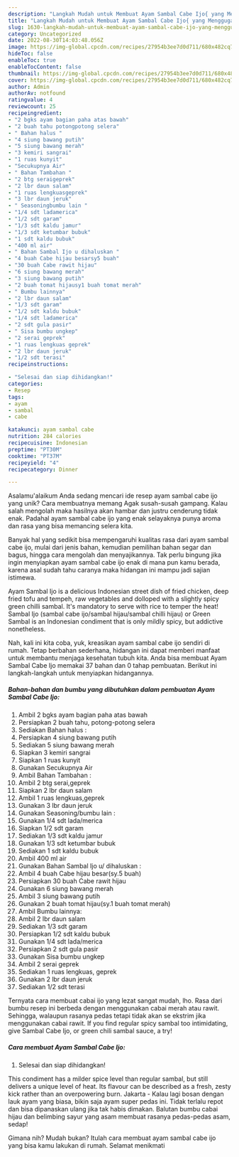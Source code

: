 ```yaml
---
description: "Langkah Mudah untuk Membuat Ayam Sambal Cabe Ijo{ yang Menggugah Selera"
title: "Langkah Mudah untuk Membuat Ayam Sambal Cabe Ijo{ yang Menggugah Selera"
slug: 1630-langkah-mudah-untuk-membuat-ayam-sambal-cabe-ijo-yang-menggugah-selera
category: Uncategorized
date: 2022-08-30T14:03:48.056Z
image: https://img-global.cpcdn.com/recipes/27954b3ee7d0d711/680x482cq70/ayam-sambal-cabe-ijo-foto-resep-utama.jpg
hideToc: false
enableToc: true
enableTocContent: false
thumbnail: https://img-global.cpcdn.com/recipes/27954b3ee7d0d711/680x482cq70/ayam-sambal-cabe-ijo-foto-resep-utama.jpg
cover: https://img-global.cpcdn.com/recipes/27954b3ee7d0d711/680x482cq70/ayam-sambal-cabe-ijo-foto-resep-utama.jpg
author: Admin
authorAv: notfound
ratingvalue: 4
reviewcount: 25
recipeingredient:
- "2 bgks ayam bagian paha atas bawah"
- "2 buah tahu potongpotong selera"
- " Bahan halus "
- "4 siung bawang putih"
- "5 siung bawang merah"
- "3 kemiri sangrai"
- "1 ruas kunyit"
- "Secukupnya Air"
- " Bahan Tambahan "
- "2 btg seraigeprek"
- "2 lbr daun salam"
- "1 ruas lengkuasgeprek"
- "3 lbr daun jeruk"
- " Seasoningbumbu lain "
- "1/4 sdt ladamerica"
- "1/2 sdt garam"
- "1/3 sdt kaldu jamur"
- "1/3 sdt ketumbar bubuk"
- "1 sdt kaldu bubuk"
- "400 ml air"
- " Bahan Sambal Ijo u dihaluskan "
- "4 buah Cabe hijau besarsy5 buah"
- "30 buah Cabe rawit hijau"
- "6 siung bawang merah"
- "3 siung bawang putih"
- "2 buah tomat hijausy1 buah tomat merah"
- " Bumbu lainnya"
- "2 lbr daun salam"
- "1/3 sdt garam"
- "1/2 sdt kaldu bubuk"
- "1/4 sdt ladamerica"
- "2 sdt gula pasir"
- " Sisa bumbu ungkep"
- "2 serai geprek"
- "1 ruas lengkuas geprek"
- "2 lbr daun jeruk"
- "1/2 sdt terasi"
recipeinstructions:

- "Selesai dan siap dihidangkan!"
categories:
- Resep
tags:
- ayam
- sambal
- cabe

katakunci: ayam sambal cabe 
nutrition: 284 calories
recipecuisine: Indonesian
preptime: "PT30M"
cooktime: "PT37M"
recipeyield: "4"
recipecategory: Dinner

---
```



Asalamu'alaikum Anda sedang mencari ide resep ayam sambal cabe ijo yang unik? Cara membuatnya memang Agak susah-susah gampang. Kalau salah mengolah maka hasilnya akan hambar dan justru cenderung tidak enak. Padahal ayam sambal cabe ijo yang enak selayaknya punya aroma dan rasa yang bisa memancing selera kita.


Banyak hal yang sedikit bisa mempengaruhi kualitas rasa dari ayam sambal cabe ijo, mulai dari jenis bahan, kemudian pemilihan bahan segar dan bagus, hingga cara mengolah dan menyajikannya. Tak perlu bingung jika ingin menyiapkan ayam sambal cabe ijo enak di mana pun kamu berada, karena asal sudah tahu caranya maka hidangan ini mampu jadi sajian istimewa.

Ayam Sambal Ijo is a delicious Indonesian street dish of fried chicken, deep fried tofu and tempeh, raw vegetables and dolloped with a slightly spicy green chilli sambal. It&#39;s mandatory to serve with rice to temper the heat! Sambal Ijo (sambal cabe ijo/sambal hijau/sambal chilli hijau) or Green Sambal is an Indonesian condiment that is only mildly spicy, but addictive nonetheless.


Nah, kali ini kita coba, yuk, kreasikan ayam sambal cabe ijo sendiri di rumah. Tetap berbahan sederhana, hidangan ini dapat memberi manfaat untuk membantu menjaga kesehatan tubuh kita. Anda bisa membuat Ayam Sambal Cabe Ijo memakai 37 bahan dan 0 tahap pembuatan. Berikut ini langkah-langkah untuk menyiapkan hidangannya.

<!--inarticleads1-->

##### Bahan-bahan dan bumbu yang dibutuhkan dalam pembuatan Ayam Sambal Cabe Ijo:

1. Ambil 2 bgks ayam bagian paha atas bawah
1. Persiapkan 2 buah tahu, potong-potong selera
1. Sediakan  Bahan halus :
1. Persiapkan 4 siung bawang putih
1. Sediakan 5 siung bawang merah
1. Siapkan 3 kemiri sangrai
1. Siapkan 1 ruas kunyit
1. Gunakan Secukupnya Air
1. Ambil  Bahan Tambahan :
1. Ambil 2 btg serai,geprek
1. Siapkan 2 lbr daun salam
1. Ambil 1 ruas lengkuas,geprek
1. Gunakan 3 lbr daun jeruk
1. Gunakan  Seasoning/bumbu lain :
1. Gunakan 1/4 sdt lada/merica
1. Siapkan 1/2 sdt garam
1. Sediakan 1/3 sdt kaldu jamur
1. Gunakan 1/3 sdt ketumbar bubuk
1. Sediakan 1 sdt kaldu bubuk
1. Ambil 400 ml air
1. Gunakan  Bahan Sambal Ijo u/ dihaluskan :
1. Ambil 4 buah Cabe hijau besar(sy.5 buah)
1. Persiapkan 30 buah Cabe rawit hijau
1. Gunakan 6 siung bawang merah
1. Ambil 3 siung bawang putih
1. Gunakan 2 buah tomat hijau(sy.1 buah tomat merah)
1. Ambil  Bumbu lainnya:
1. Ambil 2 lbr daun salam
1. Sediakan 1/3 sdt garam
1. Persiapkan 1/2 sdt kaldu bubuk
1. Gunakan 1/4 sdt lada/merica
1. Persiapkan 2 sdt gula pasir
1. Gunakan  Sisa bumbu ungkep
1. Ambil 2 serai geprek
1. Sediakan 1 ruas lengkuas, geprek
1. Gunakan 2 lbr daun jeruk
1. Sediakan 1/2 sdt terasi


Ternyata cara membuat cabai ijo yang lezat sangat mudah, lho. Rasa dari bumbu resep ini berbeda dengan menggunakan cabai merah atau rawit. Sehingga, walaupun rasanya pedas tetapi tidak akan se ekstrim jika menggunakan cabai rawit. If you find regular spicy sambal too intimidating, give Sambal Cabe Ijo, or green chili sambal sauce, a try! 

<!--inarticleads2-->

##### Cara membuat Ayam Sambal Cabe Ijo:


1. Selesai dan siap dihidangkan!

This condiment has a milder spice level than regular sambal, but still delivers a unique level of heat. Its flavour can be described as a fresh, zesty kick rather than an overpowering burn. Jakarta - Kalau lagi bosan dengan lauk ayam yang biasa, bikin saja ayam super pedas ini. Tidak terlalu repot dan bisa dipanaskan ulang jika tak habis dimakan. Balutan bumbu cabai hijau dan belimbing sayur yang asam membuat rasanya pedas-pedas asam, sedap! 

Gimana nih? Mudah bukan? Itulah cara membuat ayam sambal cabe ijo yang bisa kamu lakukan di rumah. Selamat menikmati
